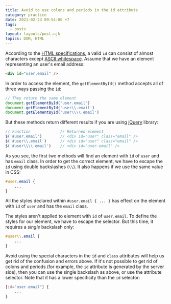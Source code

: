 ```yaml
---
title: Avoid to use colons and periods in the id attribute
category: practice
date: 2021-02-23 09:54:00 +7
tags:
  - posts
layout: layouts/post.njk
topics: DOM, HTML
---
```


According to the [HTML specifications](https://html.spec.whatwg.org/multipage/dom.html#the-id-attribute), a valid `id` can consist of almost characters except [ASCII whitespace](https://infra.spec.whatwg.org/#ascii-whitespace).
Assume that we have an element representing an user's email address:

```html
<div id="user.email" />
```

In order to access the element, the `getElementById()` method accepts all of three ways passing the `id`:

```js
// They return the same element
document.getElementById('user.email')
document.getElementById('user\\.email')
document.getElementById('user\\\\.email')
```

But these methods return different results if you are using [jQuery](https://jquery.com) library:

```js
// Function				// Returned element
$('#user.email')        // <div id="user" class="email" />
$('#user\\.email')      // <div id="user" class="email" />
$('#user\\\\.email')    // <div id="user.email" />
```

As you see, the first two methods will find an element with `id` of `user` and has `email` class. 
In order to get the correct element, we have to escape the `id` using double backslashes (`\\`). It also happens if we use the same value in CSS:

```css
#user.email {
    ...
}
```

All the styles declared within `#user.email { ... }` has effect on the element with `id` of `user` and has the `email` class.

The styles aren't applied to element with `id` of `user.email`. To define the styles for our element, we have to escape the selector. 
But this time, it requires a *single* backslash only:

```css
#user\\.email {
    ...
}
```

Avoid using the special characters in the `id` and `class` attributes will help us get rid of the confusion and errors above.
If it's not possible to get rid of colons and periods (for example, the `id` attribute is generated by the server side), then you can use the single backslash as above, or use the attribute selector. 
Note that it has a lower specificity than the `id` selector:

```css
[id="user.email"] {
    ...
}
```
